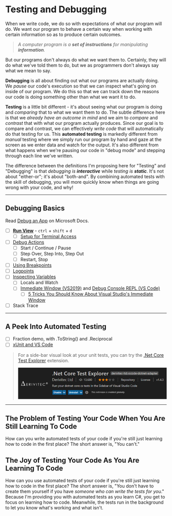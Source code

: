 # Testing and Debugging

When we write code, we do so with expectations of what our program will do. We want our program to behave a certain way when working with certain information so as to produce certain outcomes.

> *A computer program is a **set of instructions** for manipulating **information**.*

But our programs don't always do what we want them to. Certainly, they will do what we've told them to do, but we as programmers don't always say what we mean to say.

**Debugging** is all about finding out what our programs are actually doing. We *pause* our code's execution so that we can inspect what's going on inside of our program. We do this so that we can track down the reasons our code is doing something other than what we want it to do.

**Testing** is a little bit different - it's about seeing what our program is doing and *comparing* that to what we want them to do. The subtle difference here is that we *already have an outcome in mind* and we aim to *compare* and *contrast* that with what our program actually produces. Since our goal is to compare and contrast, we can effectively *write code* that will automatically do that testing for us. This **automated testing** is markedly different from *manual* testing where we simply run our program by hand and gaze at the screen as we enter data and watch for the output. It's also different from what happens when we're pausing our code in "debug mode" and stepping through each line we've written.

The difference between the definitions I'm proposing here for "Testing" and "Debugging" is that *debugging is **interactive*** while *testing is **static***. It's not about "either-or"; it's about "both-and". By combining automated tests with the skill of debugging, you will more quickly know when things are going wrong with your code, and why!

----

## Debugging Basics

Read [Debug an App](https://docs.microsoft.com/dotnet/core/tutorials/debugging-with-visual-studio-code) on Microsoft Docs.

- [ ] [**Run View**](https://code.visualstudio.com/docs/editor/debugging#_run-view) - `ctrl` + `shift` + `d`
  - [ ] [Setup for Terminal Access](https://docs.microsoft.com/dotnet/core/tutorials/debugging-with-visual-studio-code#set-up-for-terminal-input)
- [ ] [Debug Actions](https://code.visualstudio.com/docs/editor/debugging#_debug-actions)
  - [ ] Start / Continue / Pause
  - [ ] Step Over, Step Into, Step Out
  - [ ] Restart, Stop
- [ ] [Using Breakpoints](https://code.visualstudio.com/docs/editor/debugging#_breakpoints)
- [ ] [Logpoints](https://code.visualstudio.com/docs/editor/debugging#_logpoints)
- [ ] [Inspecting Variables](https://code.visualstudio.com/docs/editor/debugging#_data-inspection)
  - [ ] Locals and Watch
  - [ ] [Immediate Window (VS2019)](https://docs.microsoft.com/visualstudio/ide/reference/immediate-window?view=vs-2019) and [Debug Console REPL (VS Code)](https://code.visualstudio.com/docs/editor/debugging#_debug-console-repl)
    - [ ] [5 Tricks You Should Know About Visual Studio's Immediate Window](https://michaelscodingspot.com/visual-studio-immediate-window/)
- [ ] Stack Trace

----

## A Peek Into Automated Testing

- [ ] Fraction demo, with .ToString() and .Reciprocal
- [ ] [xUnit and VS Code](https://xunit.net/docs/getting-started/netcore/cmdline)

> For a side-bar visual look at your unit tests, you can try the [.Net Core Test Explorer](https://marketplace.visualstudio.com/items?itemName=derivitec-ltd.vscode-dotnet-adapter) extension.
>
> ![NXUnit](./images/dotNet-Core-Test-Explorer.jpg)

----

## The Problem of Testing Your Code When You Are Still Learning To Code

How can you write automated tests of your code if you're still just learning how to code in the first place? The short answer is, "You can't."

## The Joy of Testing Your Code As You Are Learning To Code

How can you use automated tests of your code if you're still just learning how to code in the first place? The short answer is, "You don't have to create them yourself if you have *someone who can write the tests for you*." Because I'm providing you with automated tests as you learn C#, you get to focus on learning how to code. Meanwhile, the tests run in the background to let you know what's working and what isn't.
